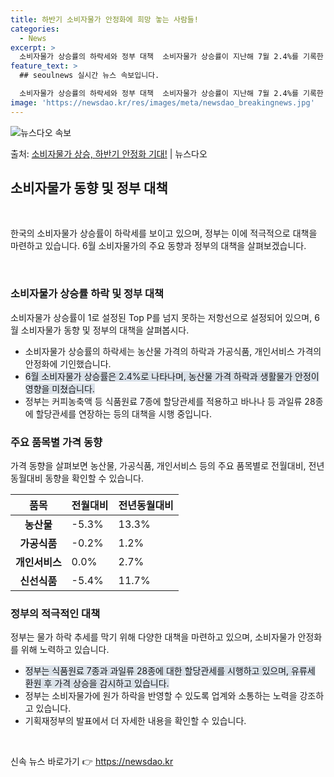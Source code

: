 ```yaml
---
title: 하반기 소비자물가 안정화에 희망 놓는 사람들!
categories:
  - News
excerpt: >
  소비자물가 상승률의 하락세와 정부 대책  소비자물가 상승률이 지난해 7월 2.4%를 기록한 이후 11개월 만…
feature_text: >
  ## seoulnews 실시간 뉴스 속보입니다.

  소비자물가 상승률의 하락세와 정부 대책  소비자물가 상승률이 지난해 7월 2.4%를 기록한 이후 11개월 만…
image: 'https://newsdao.kr/res/images/meta/newsdao_breakingnews.jpg'
---
```


![뉴스다오 속보](https://newsdao.kr/res/images/meta/newsdao_breakingnews.jpg)

<p>출처: <a href="https://newsdao.kr/4550" rel="dofollow">소비자물가 상승, 하반기 안정화 기대!</a> | 뉴스다오</p>

<h2 data-ke-size="size26">소비자물가 동향 및 정부 대책</h2>
<p data-ke-size="size16">&nbsp;</p>
한국의 소비자물가 상승률이 하락세를 보이고 있으며, 정부는 이에 적극적으로 대책을 마련하고 있습니다. 6월 소비자물가의 주요 동향과 정부의 대책을 살펴보겠습니다.
<p data-ke-size="size16">&nbsp;</p>

<h3>소비자물가 상승률 하락 및 정부 대책</h3>
<p data-ke-size="size16">소비자물가 상승률이 1로 설정된 Top P를 넘지 못하는 저항선으로 설정되어 있으며, 6월 소비자물가 동향 및 정부의 대책을 살펴봅시다.</p>
<ul>
<li>소비자물가 상승률의 하락세는 농산물 가격의 하락과 가공식품, 개인서비스 가격의 안정화에 기인했습니다.</li>
<li><span style="background-color: #21538527;">6월 소비자물가 상승률은 2.4%로 나타나며, 농산물 가격 하락과 생활물가 안정이 영향을 미쳤습니다.</span></li>
<li>정부는 커피농축액 등 식품원료 7종에 할당관세를 적용하고 바나나 등 과일류 28종에 할당관세를 연장하는 등의 대책을 시행 중입니다.</li>
</ul>

<h3>주요 품목별 가격 동향</h3>
<p data-ke-size="size16">가격 동향을 살펴보면 농산물, 가공식품, 개인서비스 등의 주요 품목별로 전월대비, 전년동월대비 동향을 확인할 수 있습니다.</p>
<table>
<thead>
<tr>
<th>품목</th>
<th>전월대비</th>
<th>전년동월대비</th>
</tr>
</thead>
<tbody>
<tr>
<td style="text-align: center;"><b>농산물</b></td>
<td>-5.3%</td>
<td>13.3%</td>
</tr>
<tr>
<td style="text-align: center;"><b>가공식품</b></td>
<td>-0.2%</td>
<td>1.2%</td>
</tr>
<tr>
<td style="text-align: center;"><b>개인서비스</b></td>
<td>0.0%</td>
<td>2.7%</td>
</tr>
<tr>
<td style="text-align: center;"><b>신선식품</b></td>
<td>-5.4%</td>
<td>11.7%</td>
</tr>
</tbody>
</table>

<h3>정부의 적극적인 대책</h3>
<p data-ke-size="size16">정부는 물가 하락 추세를 막기 위해 다양한 대책을 마련하고 있으며, 소비자물가 안정화를 위해 노력하고 있습니다.</p>
<ul>
<li><span style="background-color: #21538527;">정부는 식품원료 7종과 과일류 28종에 대한 할당관세를 시행하고 있으며, 유류세 환원 후 가격 상승을 감시하고 있습니다.</span></li>
<li>정부는 소비자물가에 원가 하락을 반영할 수 있도록 업계와 소통하는 노력을 강조하고 있습니다.</li>
<li>기획재정부의 발표에서 더 자세한 내용을 확인할 수 있습니다.</li>
</ul>
<p data-ke-size="size16">&nbsp;</p> 

신속 뉴스 바로가기 👉 <a href="https://newsdao.kr" rel="dofollow">https://newsdao.kr</a>


